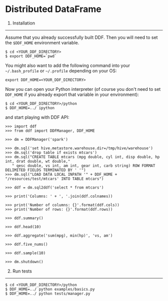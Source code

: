 Distributed DataFrame
=====================

1. Installation
---------------

Assume that you already successfully built DDF. Then you will need to set the `$DDF_HOME` environment variable.

    $ cd <YOUR_DDF_DIRECTORY>
    $ export DDF_HOME=`pwd`
    
You might also want to add the following command into your `~/.bash_profile` or `~/.profile` depending on your OS:
    
    export DDF_HOME=<YOUR_DDF_DIRECTORY>
    
Now you can open your Python interpreter (of course you don't need to set `DDF_HOME` if you already export that
variable in your environment):

    $ cd <YOUR_DDF_DIRECTORY>/python
    $ DDF_HOME=../ ipython
    
and start playing with DDF API:

    >>> import ddf
    >>> from ddf import DDFManager, DDF_HOME

    >>> dm = DDFManager('spark')

    >>> dm.sql('set hive.metastore.warehouse.dir=/tmp/hive/warehouse')
    >>> dm.sql('drop table if exists mtcars')
    >>> dm.sql("CREATE TABLE mtcars (mpg double, cyl int, disp double, hp int, drat double, wt double,"
       " qesc double, vs int, am int, gear int, carb string) ROW FORMAT DELIMITED FIELDS TERMINATED BY ' '")
    >>> dm.sql("LOAD DATA LOCAL INPATH '" + DDF_HOME + "/resources/test/mtcars' INTO TABLE mtcars")

    >>> ddf = dm.sql2ddf('select * from mtcars')

    >>> print('Columns: ' + ', '.join(ddf.colnames))

    >>> print('Number of columns: {}'.format(ddf.cols))
    >>> print('Number of rows: {}'.format(ddf.rows))

    >>> ddf.summary()

    >>> ddf.head(10)

    >>> ddf.aggregate('sum(mpg), min(hp)', 'vs, am')

    >>> ddf.five_nums()

    >>> ddf.sample(10)

    >>> dm.shutdown()
    
2. Run tests
------------

    $ cd <YOUR_DDF_DIRECTORY>/python
    $ DDF_HOME=../ python examples/basics.py
    $ DDF_HOME=../ python tests/manager.py
